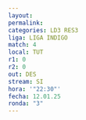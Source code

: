 ```yaml
---
layout: 
permalink: 
categories: LD3 RES3
liga: LIGA INDIGO
match: 4
local: TUT
r1: 0
r2: 0
out: DES
stream: SI
hora: '"22:30"'
fecha: 12.01.25
ronda: "3"
---
```

